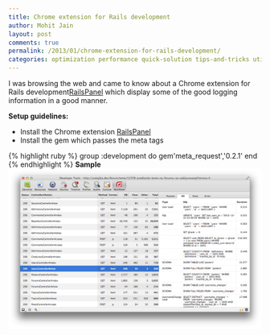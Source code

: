 ```yaml
---
title: Chrome extension for Rails development
author: Mohit Jain
layout: post
comments: true
permalink: /2013/01/chrome-extension-for-rails-development/
categories: optimization performance quick-solution tips-and-tricks utilities
---
```


I was browsing the web and came to know about a Chrome extension for Rails development[RailsPanel][1] which display some of the good logging information in a good manner.

 [1]: https://chrome.google.com/webstore/detail/railspanel/gjpfobpafnhjhbajcjgccbbdofdckggg

**Setup guidelines:**


*   Install the Chrome extension [RailsPanel][1]
*   Install the gem which passes the meta tags

{% highlight ruby %}
group :development do
 gem'meta_request','0.2.1'
end
{% endhighlight %}
**Sample**
![Rails Panel Chrome Extension for Rails logging](/wp-content/uploads/2013/01/railspanel.png?fit=1236,778)
